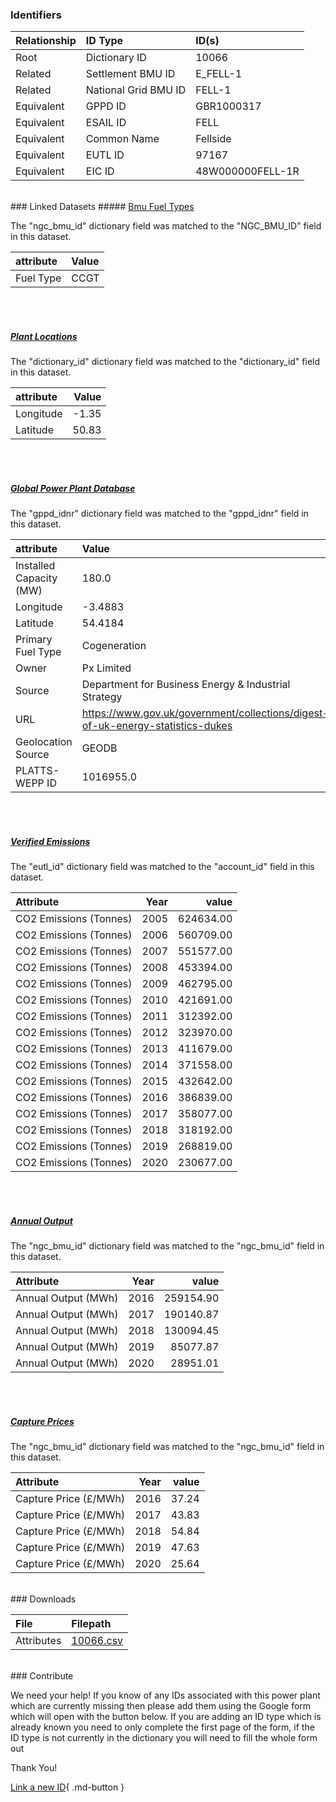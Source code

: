 ### Identifiers

| Relationship   | ID Type              | ID(s)            |
|:---------------|:---------------------|:-----------------|
| Root           | Dictionary ID        | 10066            |
| Related        | Settlement BMU ID    | E_FELL-1         |
| Related        | National Grid BMU ID | FELL-1           |
| Equivalent     | GPPD ID              | GBR1000317       |
| Equivalent     | ESAIL ID             | FELL             |
| Equivalent     | Common Name          | Fellside         |
| Equivalent     | EUTL ID              | 97167            |
| Equivalent     | EIC ID               | 48W000000FELL-1R |

<br>
### Linked Datasets
##### <a href="https://osuked.github.io/Power-Station-Dictionary/datasets/bmu-fuel-types">Bmu Fuel Types</a>



The "ngc_bmu_id" dictionary field was matched to the "NGC_BMU_ID" field in this dataset.

| attribute   | Value   |
|:------------|:--------|
| Fuel Type   | CCGT    |

<br><br>
##### <a href="https://osuked.github.io/Power-Station-Dictionary/datasets/plant-locations">Plant Locations</a>



The "dictionary_id" dictionary field was matched to the "dictionary_id" field in this dataset.

| attribute   |   Value |
|:------------|--------:|
| Longitude   |   -1.35 |
| Latitude    |   50.83 |

<br><br>
##### <a href="https://osuked.github.io/Power-Station-Dictionary/datasets/global-power-plant-database">Global Power Plant Database</a>



The "gppd_idnr" dictionary field was matched to the "gppd_idnr" field in this dataset.

| attribute               | Value                                                                          |
|:------------------------|:-------------------------------------------------------------------------------|
| Installed Capacity (MW) | 180.0                                                                          |
| Longitude               | -3.4883                                                                        |
| Latitude                | 54.4184                                                                        |
| Primary Fuel Type       | Cogeneration                                                                   |
| Owner                   | Px Limited                                                                     |
| Source                  | Department for Business Energy & Industrial Strategy                           |
| URL                     | https://www.gov.uk/government/collections/digest-of-uk-energy-statistics-dukes |
| Geolocation Source      | GEODB                                                                          |
| PLATTS-WEPP ID          | 1016955.0                                                                      |

<br><br>
##### <a href="https://osuked.github.io/Power-Station-Dictionary/datasets/verified-emissions">Verified Emissions</a>



The "eutl_id" dictionary field was matched to the "account_id" field in this dataset.

| Attribute              |   Year |     value |
|:-----------------------|-------:|----------:|
| CO2 Emissions (Tonnes) |   2005 | 624634.00 |
| CO2 Emissions (Tonnes) |   2006 | 560709.00 |
| CO2 Emissions (Tonnes) |   2007 | 551577.00 |
| CO2 Emissions (Tonnes) |   2008 | 453394.00 |
| CO2 Emissions (Tonnes) |   2009 | 462795.00 |
| CO2 Emissions (Tonnes) |   2010 | 421691.00 |
| CO2 Emissions (Tonnes) |   2011 | 312392.00 |
| CO2 Emissions (Tonnes) |   2012 | 323970.00 |
| CO2 Emissions (Tonnes) |   2013 | 411679.00 |
| CO2 Emissions (Tonnes) |   2014 | 371558.00 |
| CO2 Emissions (Tonnes) |   2015 | 432642.00 |
| CO2 Emissions (Tonnes) |   2016 | 386839.00 |
| CO2 Emissions (Tonnes) |   2017 | 358077.00 |
| CO2 Emissions (Tonnes) |   2018 | 318192.00 |
| CO2 Emissions (Tonnes) |   2019 | 268819.00 |
| CO2 Emissions (Tonnes) |   2020 | 230677.00 |

<br><br>
##### <a href="https://osuked.github.io/Power-Station-Dictionary/datasets/annual-output">Annual Output</a>



The "ngc_bmu_id" dictionary field was matched to the "ngc_bmu_id" field in this dataset.

| Attribute           |   Year |     value |
|:--------------------|-------:|----------:|
| Annual Output (MWh) |   2016 | 259154.90 |
| Annual Output (MWh) |   2017 | 190140.87 |
| Annual Output (MWh) |   2018 | 130094.45 |
| Annual Output (MWh) |   2019 |  85077.87 |
| Annual Output (MWh) |   2020 |  28951.01 |

<br><br>
##### <a href="https://osuked.github.io/Power-Station-Dictionary/datasets/capture-prices">Capture Prices</a>



The "ngc_bmu_id" dictionary field was matched to the "ngc_bmu_id" field in this dataset.

| Attribute             |   Year |   value |
|:----------------------|-------:|--------:|
| Capture Price (£/MWh) |   2016 |   37.24 |
| Capture Price (£/MWh) |   2017 |   43.83 |
| Capture Price (£/MWh) |   2018 |   54.84 |
| Capture Price (£/MWh) |   2019 |   47.63 |
| Capture Price (£/MWh) |   2020 |   25.64 |


<br>
### Downloads


| File       | Filepath                                                                              |
|:-----------|:--------------------------------------------------------------------------------------|
| Attributes | [10066.csv](https://osuked.github.io/Power-Station-Dictionary/object_attrs/10066.csv) |


<br>
### Contribute

We need your help! If you know of any IDs associated with this power plant which are currently missing then please add them using the Google form which will open with the button below. If you are adding an ID type which is already known you need to only complete the first page of the form, if the ID type is not currently in the dictionary you will need to fill the whole form out

Thank You!

[Link a new ID](https://docs.google.com/forms/d/e/1FAIpQLSc5jRsQ7NgiLLXbwo9PUdwTQyuqbRwThltG56-o6NVSe7E_nw/viewform?usp=pp_url&entry.251912331=10066){ .md-button }